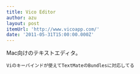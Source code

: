 ```yaml
---
title: Vico Editor
author: azu
layout: post
itemUrl: 'http://www.vicoapp.com/'
date: '2011-05-31T15:00:00.000Z'
---
```

Mac向けのテキストエディタ。

    Viのキーバインドが使えてTextMateのBundlesに対応してる
